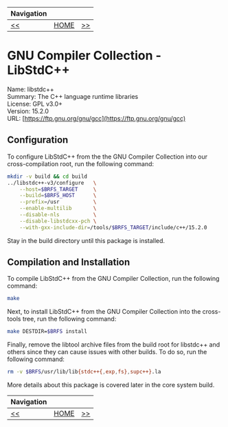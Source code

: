 | Navigation |||
| --- | --- | ---: |
| [<<](./GNUGLibC32bit.md) | [HOME](../README.md) | [>>](../TempTools/Overview.md) |

# GNU Compiler Collection - LibStdC++

Name: libstdc++<br />
Summary: The C++ language runtime libraries<br />
License: GPL v3.0+<br />
Version: 15.2.0<br />
URL: [https://ftp.gnu.org/gnu/gcc](https://ftp.gnu.org/gnu/gcc)<br />

## Configuration

To configure LibStdC++ from the the GNU Compiler Collection into our cross-compilation root, run the following command:

```bash
mkdir -v build && cd build
../libstdc++-v3/configure   \
    --host=$BRFS_TARGET     \
    --build=$BRFS_HOST      \
    --prefix=/usr           \
    --enable-multilib       \
    --disable-nls           \
    --disable-libstdcxx-pch \
    --with-gxx-include-dir=/tools/$BRFS_TARGET/include/c++/15.2.0
```

Stay in the build directory until this package is installed.

## Compilation and Installation

To compile LibStdC++ from the GNU Compiler Collection, run the following command:

```bash
make
```

Next, to install LibStdC++ from the GNU Compiler Collection into the cross-tools tree, run the following command:

```bash
make DESTDIR=$BRFS install
```

Finally, remove the libtool archive files from the build root for libstdc++ and others since they can cause issues with other builds. To do so, run the following command:

```bash
rm -v $BRFS/usr/lib/lib{stdc++{,exp,fs},supc++}.la
```

More details about this package is covered later in the core system build.

| Navigation |||
| --- | --- | ---: |
| [<<](./GNUGLibC32bit.md) | [HOME](../README.md) | [>>](../TempTools/Overview.md) |
